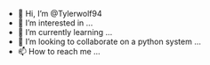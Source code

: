 - 👋 Hi, I’m @Tylerwolf94
- 👀 I’m interested in ...
- 🌱 I’m currently learning ...
- 💞️ I’m looking to collaborate on a python system ...
- 📫 How to reach me ...

<!---
Tylerwolf94/Tylerwolf94 is a ✨ special ✨ repository because its `README.md` (this file) appears on your GitHub profile.
You can click the Preview link to take a look at your changes.
--->
